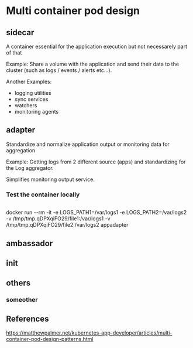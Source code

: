 # Multi container pod design


## sidecar
A container essential for the application execution but not necessarely part of that

Example:
Share a volume with the application and send their data to the cluster (such as logs / events / alerts etc...).

Another Examples:
- logging utilities
- sync services
- watchers
- monitoring agents

## adapter
Standardize and normalize application output or monitoring data for aggregation

Example:
Getting logs from 2 different source (apps) and standardizing for the Log aggregator.

Simplifies monitoring output service.


### Test the container locally 
```
```
docker run --rm -it -e LOGS_PATH1=/var/logs1 -e LOGS_PATH2=/var/logs2 -v /tmp/tmp.qDPXqiFO29/file1:/var/logs1 -v /tmp/tmp.qDPXqiFO29/file2:/var/logs2 appadapter

## ambassador


## init

## others

### someother

## References
https://matthewpalmer.net/kubernetes-app-developer/articles/multi-container-pod-design-patterns.html